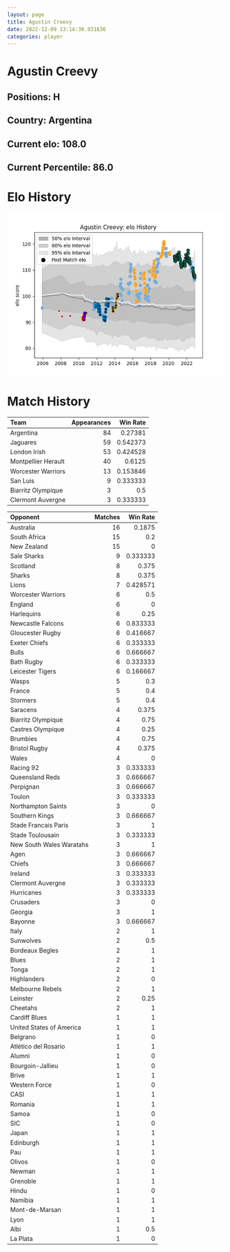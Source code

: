 ```yaml
---  
layout: page  
title: Agustin Creevy  
date: 2022-12-09 13:14:30.931836  
categories: player  
---
```

# Agustin Creevy

## Positions: H

## Country: Argentina

## Current elo: 108.0

## Current Percentile: 86.0

# Elo History


![elo history](history_AgustinCreevy.png)
# Match History


| Team                |   Appearances |   Win Rate |
|:--------------------|--------------:|-----------:|
| Argentina           |            84 |   0.27381  |
| Jaguares            |            59 |   0.542373 |
| London Irish        |            53 |   0.424528 |
| Montpellier Herault |            40 |   0.6125   |
| Worcester Warriors  |            13 |   0.153846 |
| San Luis            |             9 |   0.333333 |
| Biarritz Olympique  |             3 |   0.5      |
| Clermont Auvergne   |             3 |   0.333333 |

| Opponent                 |   Matches |   Win Rate |
|:-------------------------|----------:|-----------:|
| Australia                |        16 |   0.1875   |
| South Africa             |        15 |   0.2      |
| New Zealand              |        15 |   0        |
| Sale Sharks              |         9 |   0.333333 |
| Scotland                 |         8 |   0.375    |
| Sharks                   |         8 |   0.375    |
| Lions                    |         7 |   0.428571 |
| Worcester Warriors       |         6 |   0.5      |
| England                  |         6 |   0        |
| Harlequins               |         6 |   0.25     |
| Newcastle Falcons        |         6 |   0.833333 |
| Gloucester Rugby         |         6 |   0.416667 |
| Exeter Chiefs            |         6 |   0.333333 |
| Bulls                    |         6 |   0.666667 |
| Bath Rugby               |         6 |   0.333333 |
| Leicester Tigers         |         6 |   0.166667 |
| Wasps                    |         5 |   0.3      |
| France                   |         5 |   0.4      |
| Stormers                 |         5 |   0.4      |
| Saracens                 |         4 |   0.375    |
| Biarritz Olympique       |         4 |   0.75     |
| Castres Olympique        |         4 |   0.25     |
| Brumbies                 |         4 |   0.75     |
| Bristol Rugby            |         4 |   0.375    |
| Wales                    |         4 |   0        |
| Racing 92                |         3 |   0.333333 |
| Queensland Reds          |         3 |   0.666667 |
| Perpignan                |         3 |   0.666667 |
| Toulon                   |         3 |   0.333333 |
| Northampton Saints       |         3 |   0        |
| Southern Kings           |         3 |   0.666667 |
| Stade Francais Paris     |         3 |   1        |
| Stade Toulousain         |         3 |   0.333333 |
| New South Wales Waratahs |         3 |   1        |
| Agen                     |         3 |   0.666667 |
| Chiefs                   |         3 |   0.666667 |
| Ireland                  |         3 |   0.333333 |
| Clermont Auvergne        |         3 |   0.333333 |
| Hurricanes               |         3 |   0.333333 |
| Crusaders                |         3 |   0        |
| Georgia                  |         3 |   1        |
| Bayonne                  |         3 |   0.666667 |
| Italy                    |         2 |   1        |
| Sunwolves                |         2 |   0.5      |
| Bordeaux Begles          |         2 |   1        |
| Blues                    |         2 |   1        |
| Tonga                    |         2 |   1        |
| Highlanders              |         2 |   0        |
| Melbourne Rebels         |         2 |   1        |
| Leinster                 |         2 |   0.25     |
| Cheetahs                 |         2 |   1        |
| Cardiff Blues            |         1 |   1        |
| United States of America |         1 |   1        |
| Belgrano                 |         1 |   0        |
| Atlético del Rosario     |         1 |   1        |
| Alumni                   |         1 |   0        |
| Bourgoin-Jallieu         |         1 |   0        |
| Brive                    |         1 |   1        |
| Western Force            |         1 |   0        |
| CASI                     |         1 |   1        |
| Romania                  |         1 |   1        |
| Samoa                    |         1 |   0        |
| SIC                      |         1 |   0        |
| Japan                    |         1 |   1        |
| Edinburgh                |         1 |   1        |
| Pau                      |         1 |   1        |
| Olivos                   |         1 |   0        |
| Newman                   |         1 |   1        |
| Grenoble                 |         1 |   1        |
| Hindu                    |         1 |   0        |
| Namibia                  |         1 |   1        |
| Mont-de-Marsan           |         1 |   1        |
| Lyon                     |         1 |   1        |
| Albi                     |         1 |   0.5      |
| La Plata                 |         1 |   0        |